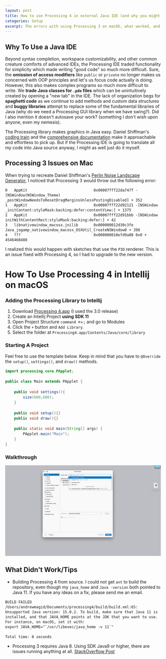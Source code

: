 ```yaml
---
layout: post
title: How to use Processing 4 in external Java IDE (and why you might want to)
categories: Setup
excerpt: The errors with using Processing 3 on macOS, what worked, and what didn't
---
```


## Why To Use a Java IDE 
Beyond syntax completion, workspace customizability, and other common creature comforts of advanced IDEs, the Processing IDE traded functionality for simplicity which made writing "good code" so much more difficult. Sure, the **omission of access modifiers** like `public` or `private` no longer makes us concerned with OOP principles and let's us focus code actually is doing. However, this also makes complex programs so much more difficult to write. We **trade Java classes for `.pde` files** which can be unintuitively created by opening a "new tab" in the IDE. The lack of organization begs for **spaghetti code** as we continue to add methods and custom data structures and **buggy libraries** attempt to replace some of the fundamental libraries of Java (why do we need a Processing GUI library when we have swing?). Did I also mention it doesn't autosave your work? (something I don't wish upon anyone, even my nemesis).

The Processing library makes graphics in Java easy. Daniel Shiffman's [coding train](https://www.youtube.com/channel/UCvjgXvBlbQiydffZU7m1_aw) and the [comprehensive documentation](https://processing.org/reference/) make it approachable and effortless to pick up. But if the Processing IDE is going to translate all my code into Java source anyway, I might as well just do it myself.

## Processing 3 Issues on Mac
When trying to recreate Daniel Shiffman's [Perlin Noise Landscape Generator](https://thecodingtrain.com/CodingChallenges/011-perlinnoiseterrain.html), I noticed that Processing 3 would throw out the following error:

```
0   AppKit                              0x00007fff22da747f -[NSWindow(NSWindow_Theme) _postWindowNeedsToResetDragMarginsUnlessPostingDisabled] + 352
1   AppKit                              0x00007fff22d92121 -[NSWindow _initContent:styleMask:backing:defer:contentView:] + 1375
2   AppKit                              0x00007fff22d91bbb -[NSWindow initWithContentRect:styleMask:backing:defer:] + 42
3   libnativewindow_macosx.jnilib       0x000000012d30c3fe Java_jogamp_nativewindow_macosx_OSXUtil_CreateNSWindow0 + 398
4   ???                                 0x000000010efd9a88 0x0 + 4546468488   
```

I realized this would happen with sketches that use the `P3D` renderer. This is an issue fixed with Processing 4, so I had to upgrade to the new version.

# How To Use Processing 4 in Intellij on macOS

### Adding the Processing Library to Intellij
1. Download [Processing 4.app](https://processing.org/download/) (I used the 3.0 release)
1. Create an Intellij Project **using SDK 11**
1. Open Project Structure `command ⌘`+`;` and go to Modules
1. Click the `+` button and `Add Library`. 
1. Select the folder at `Processing4.app/Contents/Java/core/library`

### Starting A Project
Feel free to use the template below. Keep in mind that you have to `@Override` the `setup()`, `settings()`, and `draw()` methods.
```java
import processing.core.PApplet;

public class Main extends PApplet {

    public void settings(){
        size(600,600);
    }

    public void setup(){}
    public void draw(){}

    public static void main(String[] args) {
        PApplet.main("Main");
    }
}
```
### Walkthrough
![Walkthrough](/gifs/ProcessingIntellijSetup.gif)

## What Didn't Work/Tips
- Building Processing 4 from source. I could not get `ant` to build the repository, even though my `java_home` and `Java -version` both pointed to Java 11. If you have any ideas on a fix, please send me an email.

```
BUILD FAILED
/Users/andrewmagid/Documents/processing4/build/build.xml:65: Unsupported Java version: 15.0.2. To build, make sure that Java 11 is installed, and that JAVA_HOME points at the JDK that you want to use. For instance, on macOS, set it with:
export JAVA_HOME="`/usr/libexec/java_home -v 11`"

Total time: 0 seconds
```

- Processing 3 requires Java 8. Using SDK Java9 or higher, there are issues running anything at all. [StackOverflow Post](https://stackoverflow.com/questions/47343612/cannot-compile-when-importing-processing-library-into-eclipse/48292239#48292239)